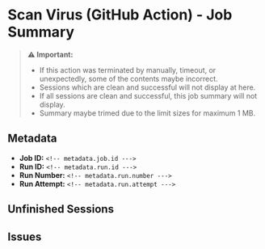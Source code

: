 # Scan Virus (GitHub Action) - Job Summary

> **⚠ Important:**
>
> - If this action was terminated by manually, timeout, or unexpectedly, some of the contents maybe incorrect.
> - Sessions which are clean and successful will not display at here.
> - If all sessions are clean and successful, this job summary will not display.
> - Summary maybe trimed due to the limit sizes for maximum 1 MB.

## Metadata

- **Job ID:** `<!-- metadata.job.id --->`
- **Run ID:** `<!-- metadata.run.id --->`
- **Run Number:** `<!-- metadata.run.number --->`
- **Run Attempt:** `<!-- metadata.run.attempt --->`

## Unfinished Sessions

<!-- sessions.unfinished.item --->

## Issues

<!-- sessions.issues.insert-point --->
